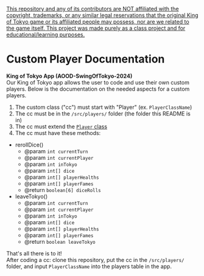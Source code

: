 <ins>This repository and any of its contributors are NOT affiliated with the copyright, trademarks, or any similar legal reservations that the original King of Tokyo game or its affiliated people may possess, nor are we related to the game itself. This project was made purely as a class project and for educational/learning purposes.</ins>
# Custom Player Documentation
**King of Tokyo App (AOOD-SwingOfTokyo-2024)** <br>
Our King of Tokyo app allows the user to code and use their own custom players. 
Below is the documentation on the needed aspects for a custom players.

1. The custom class ("cc") must start with "Player" (ex. `PlayerClassName`)
2. The cc must be in the `/src/players/` folder (the folder this README is in)
3. The cc must extend the [`Player` class](https://github.com/devsai9/AOOD-SwingOfTokyo-2024/blob/main/src/players/Player.java)
4. The cc must have these methods:
- rerollDice()
  - @param `int currentTurn`
  - @param `int currentPlayer`
  - @param `int inTokyo`
  - @param `int[] dice`
  - @param `int[] playerHealths`
  - @param `int[] playerFames`
  - @return `boolean[6] diceRolls`
- leaveTokyo()
  - @param `int currentTurn`
  - @param `int currentPlayer`
  - @param `int inTokyo`
  - @param `int[] dice`
  - @param `int[] playerHealths`
  - @param `int[] playerFames`
  - @return `boolean leaveTokyo`

 That's all there is to it! <br>
 After coding a cc: clone this repository, put the cc in the `/src/players/` folder, and input `PlayerClassName` into the players table in the app.
